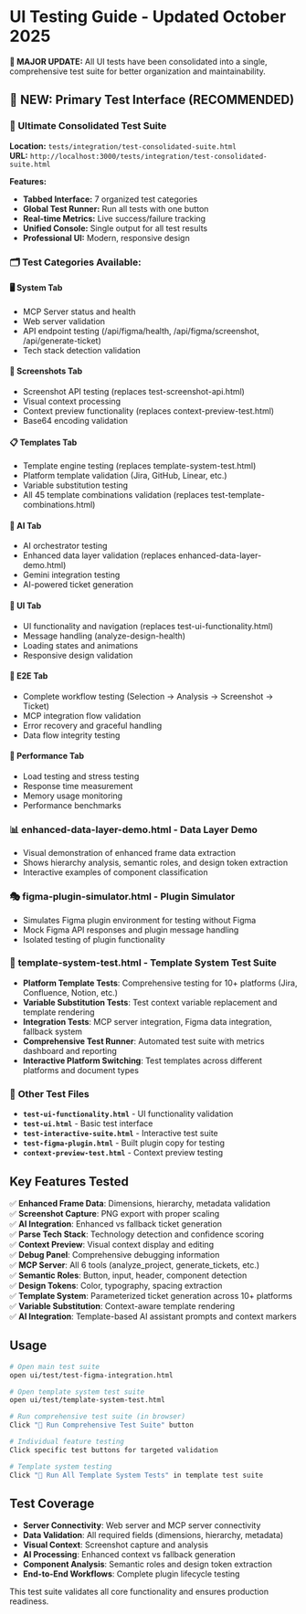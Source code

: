 # UI Testing Guide - Updated October 2025

**🚀 MAJOR UPDATE:** All UI tests have been consolidated into a single, comprehensive test suite for better organization and maintainability.

## 🎯 **NEW: Primary Test Interface (RECOMMENDED)**

### **🚀 Ultimate Consolidated Test Suite**
**Location:** `tests/integration/test-consolidated-suite.html`  
**URL:** `http://localhost:3000/tests/integration/test-consolidated-suite.html`

**Features:**
- **Tabbed Interface:** 7 organized test categories
- **Global Test Runner:** Run all tests with one button  
- **Real-time Metrics:** Live success/failure tracking
- **Unified Console:** Single output for all test results
- **Professional UI:** Modern, responsive design

### **🗂️ Test Categories Available:**

#### **🖥️ System Tab**
- MCP Server status and health
- Web server validation  
- API endpoint testing (/api/figma/health, /api/figma/screenshot, /api/generate-ticket)
- Tech stack detection validation

#### **📸 Screenshots Tab** 
- Screenshot API testing (replaces test-screenshot-api.html)
- Visual context processing
- Context preview functionality (replaces context-preview-test.html)
- Base64 encoding validation

#### **📋 Templates Tab**
- Template engine testing (replaces template-system-test.html)
- Platform template validation (Jira, GitHub, Linear, etc.)
- Variable substitution testing
- All 45 template combinations validation (replaces test-template-combinations.html)

#### **🤖 AI Tab**
- AI orchestrator testing
- Enhanced data layer validation (replaces enhanced-data-layer-demo.html)
- Gemini integration testing
- AI-powered ticket generation

#### **🧩 UI Tab**
- UI functionality and navigation (replaces test-ui-functionality.html)
- Message handling (analyze-design-health)
- Loading states and animations
- Responsive design validation

#### **🔄 E2E Tab**
- Complete workflow testing (Selection → Analysis → Screenshot → Ticket)
- MCP integration flow validation
- Error recovery and graceful handling
- Data flow integrity testing

#### **🚀 Performance Tab**
- Load testing and stress testing
- Response time measurement
- Memory usage monitoring
- Performance benchmarks

### 📊 **enhanced-data-layer-demo.html** - Data Layer Demo
- Visual demonstration of enhanced frame data extraction
- Shows hierarchy analysis, semantic roles, and design token extraction
- Interactive examples of component classification

### 🎭 **figma-plugin-simulator.html** - Plugin Simulator  
- Simulates Figma plugin environment for testing without Figma
- Mock Figma API responses and plugin message handling
- Isolated testing of plugin functionality

### 🎯 **template-system-test.html** - Template System Test Suite
- **Platform Template Tests**: Comprehensive testing for 10+ platforms (Jira, Confluence, Notion, etc.)
- **Variable Substitution Tests**: Test context variable replacement and template rendering
- **Integration Tests**: MCP server integration, Figma data integration, fallback system
- **Comprehensive Test Runner**: Automated test suite with metrics dashboard and reporting
- **Interactive Platform Switching**: Test templates across different platforms and document types

### 🧪 **Other Test Files**
- **`test-ui-functionality.html`** - UI functionality validation
- **`test-ui.html`** - Basic test interface  
- **`test-interactive-suite.html`** - Interactive test suite
- **`test-figma-plugin.html`** - Built plugin copy for testing
- **`context-preview-test.html`** - Context preview testing

## Key Features Tested

✅ **Enhanced Frame Data**: Dimensions, hierarchy, metadata validation  
✅ **Screenshot Capture**: PNG export with proper scaling  
✅ **AI Integration**: Enhanced vs fallback ticket generation  
✅ **Parse Tech Stack**: Technology detection and confidence scoring  
✅ **Context Preview**: Visual context display and editing  
✅ **Debug Panel**: Comprehensive debugging information  
✅ **MCP Server**: All 6 tools (analyze_project, generate_tickets, etc.)  
✅ **Semantic Roles**: Button, input, header, component detection  
✅ **Design Tokens**: Color, typography, spacing extraction  
✅ **Template System**: Parameterized ticket generation across 10+ platforms  
✅ **Variable Substitution**: Context-aware template rendering  
✅ **AI Integration**: Template-based AI assistant prompts and context markers  

## Usage

```bash
# Open main test suite
open ui/test/test-figma-integration.html

# Open template system test suite
open ui/test/template-system-test.html

# Run comprehensive test suite (in browser)
Click "🚀 Run Comprehensive Test Suite" button

# Individual feature testing
Click specific test buttons for targeted validation

# Template system testing
Click "🎯 Run All Template System Tests" in template test suite
```

## Test Coverage

- **Server Connectivity**: Web server and MCP server connectivity
- **Data Validation**: All required fields (dimensions, hierarchy, metadata)  
- **Visual Context**: Screenshot capture and analysis
- **AI Processing**: Enhanced context vs fallback generation
- **Component Analysis**: Semantic roles and design token extraction
- **End-to-End Workflows**: Complete plugin lifecycle testing

This test suite validates all core functionality and ensures production readiness.